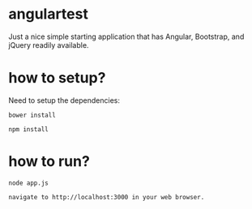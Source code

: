 # angulartest

Just a nice simple starting application that has Angular, Bootstrap, and jQuery
readily available.

# how to setup?

Need to setup the dependencies:

    bower install

    npm install

# how to run?

    node app.js

    navigate to http://localhost:3000 in your web browser.
